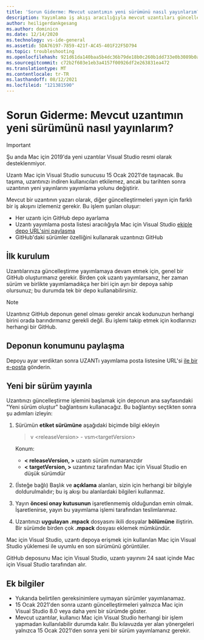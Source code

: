 ```yaml
---
title: 'Sorun Giderme: Mevcut uzantımın yeni sürümünü nasıl yayınlarım?'
description: Yayımlama iş akışı aracılığıyla mevcut uzantıları güncelleştirme kılavuzu.
author: heiligerdankgesang
ms.author: dominicn
ms.date: 12/14/2020
ms.technology: vs-ide-general
ms.assetid: 5DA76197-7859-421f-AC45-401F22F5D794
ms.topic: troubleshooting
ms.openlocfilehash: 921d61da140baa5b4dc36b79de18b0c260b1dd733e0b3089b0a4ff38f300f7ce
ms.sourcegitcommit: c72b2f603e1eb3a4157f00926df2e263831ea472
ms.translationtype: MT
ms.contentlocale: tr-TR
ms.lasthandoff: 08/12/2021
ms.locfileid: "121381590"
---
```

# <a name="troubleshooting-how-do-i-release-a-new-version-of-my-existing-extension"></a>Sorun Giderme: Mevcut uzantımın yeni sürümünü nasıl yayınlarım?

> [!IMPORTANT]
> Şu anda Mac için 2019'da yeni uzantılar Visual Studio resmi olarak desteklenmiyor.

Uzantı Mac için Visual Studio sunucusu 15 Ocak 2021'de taşınacak. Bu taşıma, uzantınızı indiren kullanıcıları etkilemez, ancak bu tarihten sonra uzantının yeni yayınlarını yayımlama yolunu değiştirir.

Mevcut bir uzantının yazarı olarak, diğer güncelleştirmeleri yayın için farklı bir iş akışını izlemeniz gerekir. Bu işlem şunları oluşur:
- Her uzantı için GitHub depo ayarlama
- Uzantı yayımlama posta listesi aracılığıyla Mac için Visual Studio [ekiple depo URL'sini paylaşma](mailto:vsmextpub@microsoft.com)
- GitHub'daki sürümler özelliğini kullanarak uzantınızı GitHub


## <a name="initial-setup"></a>İlk kurulum 

Uzantılarınıza güncelleştirme yayımlamaya devam etmek için, genel bir GitHub oluşturmanız gerekir. Birden çok uzantı yayımlarsanız, her zaman sürüm ve birlikte yayımlamadıkça her biri için ayrı bir depoya sahip olursunuz; bu durumda tek bir depo kullanabilirsiniz.

> [!NOTE]
> Uzantınız GitHub deponun genel olması gerekir ancak kodunuzun herhangi birini orada barındırmanız gerekli değil. Bu işlemi takip etmek için kodlarınızı herhangi bir GitHub.


## <a name="share-the-location-of-your-repository"></a>Deponun konumunu paylaşma

Depoyu ayar verdiktan sonra UZANTı yayımlama posta listesine URL'si [ile bir e-posta](mailto:vsmextpub@microsoft.com) gönderin.


## <a name="release-a-new-version"></a>Yeni bir sürüm yayınla

Uzantınızı güncelleştirme işlemini başlamak için deponun ana sayfasındaki "Yeni sürüm oluştur" bağlantısını kullanacağız. Bu bağlantıyı seçtikten sonra şu adımları izleyin:

1. Sürümün **etiket sürümüne** aşağıdaki biçimde bilgi ekleyin

    > v \<releaseVersion> \- vsm\<targetVersion>

    Konum:
     - **&lt; releaseVersion, &gt;** uzantı sürüm numaranızdır
     - **&lt; targetVersion, &gt;** uzantınız tarafından Mac için Visual Studio en düşük sürümdür

2. (İsteğe bağlı) Başlık  ve **açıklama** alanları, sizin için herhangi bir bilgiyle doldurulmalıdır; bu iş akışı bu alanlardaki bilgileri kullanmaz.

3. Yayın **öncesi onay kutusunun** işaretlenmemiş olduğundan emin olmak. İşaretlenirse, yayın bu yayımlama işlemi tarafından teslimlanmaz.

4. Uzantınızı **uygulayan .mpack** dosyasını ikili dosyalar **bölümüne** iliştirin. Bir sürümde birden çok **.mpack** dosyası eklemek mümkündür.

Mac için Visual Studio, uzantı depoya erişmek için kullanılan Mac için Visual Studio yüklemesi ile uyumlu en son sürümünü görüntüler.

GitHub deposunu Mac için Visual Studio, uzantı yayınını 24 saat içinde Mac için Visual Studio tarafından alır.

## <a name="additional-information"></a>Ek bilgiler

- Yukarıda belirtilen gereksinimlere uymayan sürümler yayımlanamaz. 
- 15 Ocak 2021'den sonra uzantı güncelleştirmeleri yalnızca Mac için Visual Studio 8.0 veya daha yeni bir sürümde göster.
- Mevcut uzantılar, kullanıcı Mac için Visual Studio herhangi bir işlem yapmadan kullanılabilir durumda kalır. Bu kılavuzda yer alan yönergeleri yalnızca 15 Ocak 2021'den sonra yeni bir sürüm yayımlamanız gerekir.

